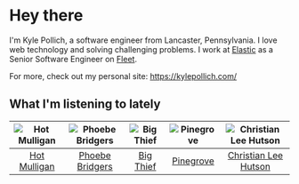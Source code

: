 # Hey there


I'm Kyle Pollich, a software engineer from Lancaster, Pennsylvania. I love web technology and solving challenging problems.
I work at [Elastic](https://www.elastic.co/) as a Senior Software Engineer on [Fleet](https://www.elastic.co/guide/en/fleet/current/fleet-overview.html).

For more, check out my personal site: https://kylepollich.com/

## What I'm listening to lately

<!-- begin artists -->
  |![Hot Mulligan](https://i.scdn.co/image/ab6761610000f178ee0afe7cc83d3700ef6200b9)|![Phoebe Bridgers](https://i.scdn.co/image/ab6761610000f178626686e362d30246e816cc5b)|![Big Thief](https://i.scdn.co/image/ab6761610000f178b4d91cdb7bae4fec272f7981)|![Pinegrove](https://i.scdn.co/image/ab6761610000f17833dca482f170d638dde2cf30)|![Christian Lee Hutson](https://i.scdn.co/image/ab6761610000f178cdc77a2e6e84b8e05552bd4e)|
  |:---:|:---:|:---:|:---:|:---:|
  |[Hot Mulligan](https://open.spotify.com/artist/1lKZzN2d4IqiEYxyECIEHI)|[Phoebe Bridgers](https://open.spotify.com/artist/1r1uxoy19fzMxunt3ONAkG)|[Big Thief](https://open.spotify.com/artist/5QdyldG4Fl4TPiOIeMNpBZ)|[Pinegrove](https://open.spotify.com/artist/2gbT6GPXMis0OAkZbEQCYB)|[Christian Lee Hutson](https://open.spotify.com/artist/5B7NeaqVrmXPyF05C9tnZ3)|
<!-- end artists -->
